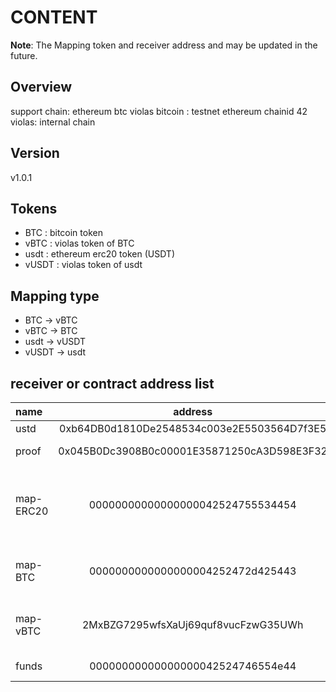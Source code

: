 # CONTENT

**Note**: The Mapping token and receiver address and may be updated in the future.

## Overview

support chain: ethereum btc violas
bitcoin : testnet
ethereum chainid 42
violas: internal chain

## Version

v1.0.1

## Tokens
* BTC : bitcoin token
* vBTC : violas token of BTC
* usdt : ethereum erc20 token (USDT)
* vUSDT : violas token of usdt

## Mapping type
* BTC -> vBTC
* vBTC -> BTC
* usdt -> vUSDT
* vUSDT -> usdt

## receiver or contract address list

 name     | address | type | chain | desc 
 :---     | :---:   | :---: | :---:  | :---
 ustd     | 0xb64DB0d1810De2548534c003e2E5503564D7f3E5 | contract | kovan(ethereum) | call approve
 proof    | 0x045B0Dc3908B0c00001E35871250cA3D598E3F32 | contract | kovan(ethereum) | call transferProof
 map-ERC20| 00000000000000000042524755534454           | DD       | violas          | receiver address of mapping: map-coin -> ethereum erc20 token
 map-BTC  | 0000000000000000004252472d425443           | DD       | violas          | receiver address of mapping: vBTC -> BTC 
 map-vBTC | 2MxBZG7295wfsXaUj69quf8vucFzwG35UWh        | address  | bitcoin         | receiver address of mapping: BTC -> vBTC
 funds    | 00000000000000000042524746554e44           | DD       | violas          | funds manager
 
